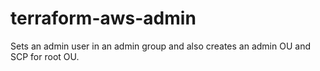 # terraform-aws-admin
Sets an admin user in an admin group and also creates an admin OU and SCP for root OU.
